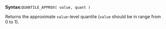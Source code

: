 **Syntax:**`QUANTILE_APPROX( value, quant )`

Returns the approximate `value`-level quantile (`value` should be in range from 0 to 1).